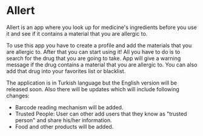 # Allert
Allert is an app where you look up for medicine's ingredients before you use it and see if it contains a material that you are allergic to.

To use this app you have to create a profile and add the materials that you are allergic to. After that you can start using it! All you have to do is to search for the drug that you are going to take. App will give a warning message if the drug contains a material that you are allergic to. You can also add that drug into your favorites list or blacklist.

The application is in Turkish language but the English version will be released soon. Also there will be updates which will include following changes:
- Barcode reading mechanism will be added.
- Trusted People: User can other add users that they know as "trusted person" and share his/her information.
- Food and other products will be added. 

